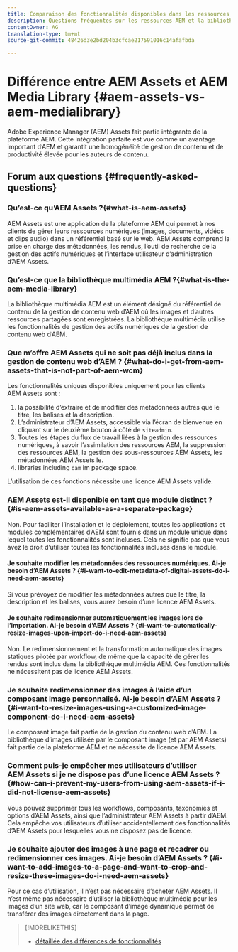 ```yaml
---
title: Comparaison des fonctionnalités disponibles dans les ressources AEM et la bibliothèque de médias AEM
description: Questions fréquentes sur les ressources AEM et la bibliothèque de médias AEM, y compris les différences.
contentOwner: AG
translation-type: tm+mt
source-git-commit: 48426d3e2bd204b3cfcae217591016c14afafbda

---
```



# Différence entre AEM Assets et AEM Media Library {#aem-assets-vs-aem-medialibrary}

Adobe Experience Manager (AEM) Assets fait partie intégrante de la plateforme AEM. Cette intégration parfaite est vue comme un avantage important d’AEM et garantit une homogénéité de gestion de contenu et de productivité élevée pour les auteurs de contenu. 

## Forum aux questions {#frequently-asked-questions}

### Qu’est-ce qu’AEM Assets ?{#what-is-aem-assets}

AEM Assets est une application de la plateforme AEM qui permet à nos clients de gérer leurs ressources numériques (images, documents, vidéos et clips audio) dans un référentiel basé sur le web. AEM Assets comprend la prise en charge des métadonnées, les rendus, l’outil de recherche de la gestion des actifs numériques et l’interface utilisateur d’administration d’AEM Assets.

### Qu’est-ce que la bibliothèque multimédia AEM ?{#what-is-the-aem-media-library}

La bibliothèque multimédia AEM est un élément désigné du référentiel de contenu de la gestion de contenu web d’AEM où les images et d’autres ressources partagées sont enregistrées. La bibliothèque multimédia utilise les fonctionnalités de gestion des actifs numériques de la gestion de contenu web d’AEM.

### Que m’offre AEM Assets qui ne soit pas déjà inclus dans la gestion de contenu web d’AEM ?   {#what-do-i-get-from-aem-assets-that-is-not-part-of-aem-wcm}

Les fonctionnalités uniques disponibles uniquement pour les clients AEM Assets sont : 

1. la possibilité d’extraire et de modifier des métadonnées autres que le titre, les balises et la description.
1. L’administrateur d’AEM Assets, accessible via l’écran de bienvenue en cliquant sur le deuxième bouton à côté de `siteadmin`.
1. Toutes les étapes du flux de travail liées à la gestion des ressources numériques, à savoir l’assimilation des ressources AEM, la suppression des ressources AEM, la gestion des sous-ressources AEM Assets, les métadonnées AEM Assets  le.
1. libraries including `dam` im package space.

L’utilisation de ces fonctions nécessite une licence AEM Assets valide.

### AEM Assets est-il disponible en tant que module distinct ?   {#is-aem-assets-available-as-a-separate-package}

Non. Pour faciliter l’installation et le déploiement, toutes les applications et modules complémentaires d’AEM sont fournis dans un module unique dans lequel toutes les fonctionnalités sont incluses. Cela ne signifie pas que vous avez le droit d’utiliser toutes les fonctionnalités incluses dans le module.

#### Je souhaite modifier les métadonnées des ressources numériques. Ai-je besoin d’AEM Assets ?   {#i-want-to-edit-metadata-of-digital-assets-do-i-need-aem-assets}

Si vous prévoyez de modifier les métadonnées autres que le titre, la description et les balises, vous aurez besoin d’une licence AEM Assets. 

#### Je souhaite redimensionner automatiquement les images lors de l’importation. Ai-je besoin d’AEM Assets ?   {#i-want-to-automatically-resize-images-upon-import-do-i-need-aem-assets}

Non. Le redimensionnement et la transformation automatique des images statiques pilotée par workflow, de même que la capacité de gérer les rendus sont inclus dans la bibliothèque multimédia AEM. Ces fonctionnalités ne nécessitent pas de licence AEM Assets.

### Je souhaite redimensionner des images à l’aide d’un composant image personnalisé. Ai-je besoin d’AEM Assets ?   {#i-want-to-resize-images-using-a-customized-image-component-do-i-need-aem-assets}

Le composant image fait partie de la gestion du contenu web d’AEM. La bibliothèque d’images utilisée par le composant image (et par AEM Assets) fait partie de la plateforme AEM et ne nécessite de licence AEM Assets. 

### Comment puis-je empêcher mes utilisateurs d’utiliser AEM Assets si je ne dispose pas d’une licence AEM Assets ?{#how-can-i-prevent-my-users-from-using-aem-assets-if-i-did-not-license-aem-assets}

Vous pouvez supprimer tous les workflows, composants, taxonomies et options d’AEM Assets, ainsi que l’administrateur AEM Assets à partir d’AEM. Cela empêche vos utilisateurs d’utiliser accidentellement des fonctionnalités d’AEM Assets pour lesquelles vous ne disposez pas de licence. 

### Je souhaite ajouter des images à une page et recadrer ou redimensionner ces images. Ai-je besoin d’AEM Assets ?   {#i-want-to-add-images-to-a-page-and-want-to-crop-and-resize-these-images-do-i-need-aem-assets}

Pour ce cas d’utilisation, il n’est pas nécessaire d’acheter AEM Assets. Il n’est même pas nécessaire d’utiliser la bibliothèque multimédia pour les images d’un site web, car le composant d’image dynamique permet de transférer des images directement dans la page.

>[!MORELIKETHIS]
>
>* [détaillée des différences de fonctionnalités](https://docs.adobe.com/content/help/en/experience-manager-65/assets/administer/medialibrary.html#listoffeatures)

